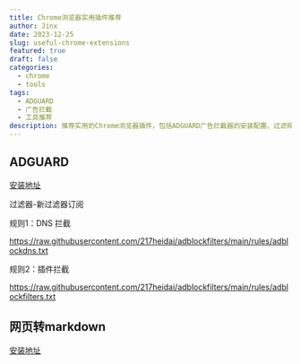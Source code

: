 ```yaml
---
title: Chrome浏览器实用插件推荐
author: Jinx
date: 2023-12-25
slug: useful-chrome-extensions
featured: true
draft: false
categories:
  - chrome
  - tools
tags:
  - ADGUARD
  - 广告拦截
  - 工具推荐
description: 推荐实用的Chrome浏览器插件，包括ADGUARD广告拦截器的安装配置、过滤规则设置，以及网页转Markdown等效率工具的使用说明
---
```


## ADGUARD

[安装地址](https://chromewebstore.google.com/detail/adguard-%E5%B9%BF%E5%91%8A%E6%8B%A6%E6%88%AA%E5%99%A8/bgnkhhnnamicmpeenaelnjfhikgbkllg)

过滤器-新过滤器订阅

规则1：DNS 拦截

https://raw.githubusercontent.com/217heidai/adblockfilters/main/rules/adblockdns.txt

规则2：插件拦截

https://raw.githubusercontent.com/217heidai/adblockfilters/main/rules/adblockfilters.txt

## 网页转markdown

[安装地址](https://chrome.google.com/webstore/detail/ngccckdpjacopmhmlanmmmncgfjnenac)
